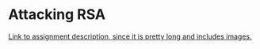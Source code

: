 # Attacking RSA
[Link to assignment description, since it is pretty long and includes images.](https://chalmers.instructure.com/courses/15896/assignments/46848)
